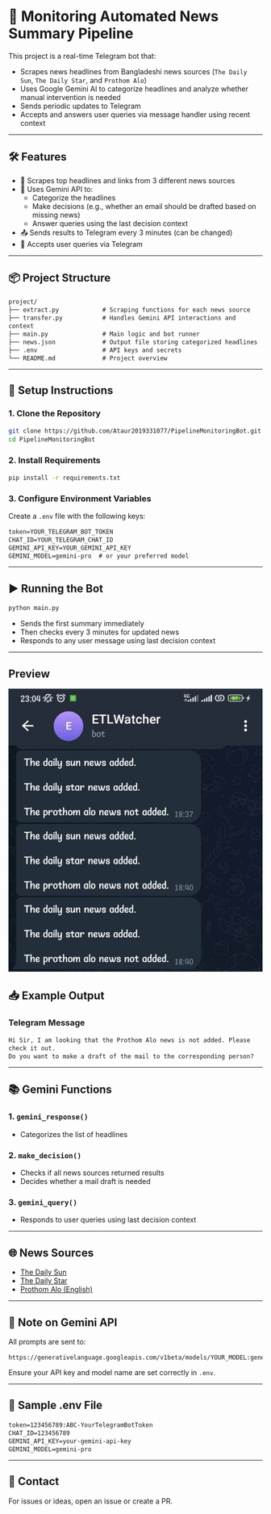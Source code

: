 
# 📰 Monitoring Automated News Summary Pipeline

This project is a real-time Telegram bot that:
- Scrapes news headlines from Bangladeshi news sources (`The Daily Sun`, `The Daily Star`, and `Prothom Alo`)
- Uses Google Gemini AI to categorize headlines and analyze whether manual intervention is needed
- Sends periodic updates to Telegram
- Accepts and answers user queries via message handler using recent context

---

## 🛠️ Features

- 🔎 Scrapes top headlines and links from 3 different news sources
- 🤖 Uses Gemini API to:
  - Categorize the headlines
  - Make decisions (e.g., whether an email should be drafted based on missing news)
  - Answer queries using the last decision context
- 📤 Sends results to Telegram every 3 minutes (can be changed)
- 💬 Accepts user queries via Telegram

---

## 📦 Project Structure

```
project/
├── extract.py            # Scraping functions for each news source
├── transfer.py           # Handles Gemini API interactions and context
├── main.py               # Main logic and bot runner
├── news.json             # Output file storing categorized headlines
├── .env                  # API keys and secrets
└── README.md             # Project overview
```

---

## 🔧 Setup Instructions

### 1. Clone the Repository

```bash
git clone https://github.com/Ataur2019331077/PipelineMonitoringBot.git
cd PipelineMonitoringBot
```

### 2. Install Requirements

```bash
pip install -r requirements.txt
```

### 3. Configure Environment Variables

Create a `.env` file with the following keys:

```env
token=YOUR_TELEGRAM_BOT_TOKEN
CHAT_ID=YOUR_TELEGRAM_CHAT_ID
GEMINI_API_KEY=YOUR_GEMINI_API_KEY
GEMINI_MODEL=gemini-pro  # or your preferred model
```

---

## ▶️ Running the Bot

```bash
python main.py
```

- Sends the first summary immediately
- Then checks every 3 minutes for updated news
- Responds to any user message using last decision context

---

## Preview
![start-img](./images/start.jpg)

## 📥 Example Output

### Telegram Message

```
Hi Sir, I am looking that the Prothom Alo news is not added. Please check it out.
Do you want to make a draft of the mail to the corresponding person?
```

---

## 📚 Gemini Functions

### 1. `gemini_response()`
- Categorizes the list of headlines

### 2. `make_decision()`
- Checks if all news sources returned results
- Decides whether a mail draft is needed

### 3. `gemini_query()`
- Responds to user queries using last decision context

---

## 🌐 News Sources

- [The Daily Sun](https://www.daily-sun.com/)
- [The Daily Star](https://www.thedailystar.net/)
- [Prothom Alo (English)](https://en.prothomalo.com/)

---

## 🧠 Note on Gemini API

All prompts are sent to:

```
https://generativelanguage.googleapis.com/v1beta/models/YOUR_MODEL:generateContent
```

Ensure your API key and model name are set correctly in `.env`.

---

## 🧪 Sample .env File

```env
token=123456789:ABC-YourTelegramBotToken
CHAT_ID=123456789
GEMINI_API_KEY=your-gemini-api-key
GEMINI_MODEL=gemini-pro
```

---

## 📩 Contact

For issues or ideas, open an issue or create a PR.
